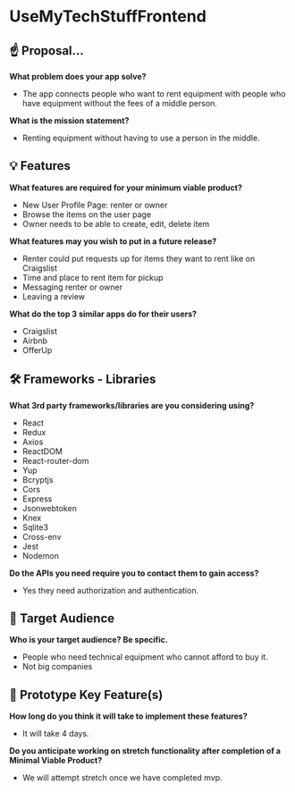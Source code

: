 # UseMyTechStuffFrontend

## ☝️ Proposal...

**What problem does your app solve?**
- The app connects people who want to rent equipment with people who have equipment without the fees of a middle person.

**What is the mission statement?**
- Renting equipment without having to use a person in the middle. 


## 💡 Features

**What features are required for your minimum viable product?**
- New User Profile Page: renter or owner
- Browse the items on the user page
- Owner needs to be able to create, edit, delete item

**What features may you wish to put in a future release?**
- Renter could put requests up for items they want to rent like on Craigslist
- Time and place to rent item for pickup
- Messaging renter or owner
- Leaving a review

**What do the top 3 similar apps do for their users?**
- Craigslist
- Airbnb
- OfferUp


## 🛠 Frameworks - Libraries

**What 3rd party frameworks/libraries are you considering using?**
- React
- Redux
- Axios
- ReactDOM
- React-router-dom
- Yup
- Bcryptjs
- Cors
- Express
- Jsonwebtoken
- Knex
- Sqlite3
- Cross-env
- Jest
- Nodemon

**Do the APIs you need require you to contact them to gain access?**
- Yes they need authorization and authentication.


## 🎯 Target Audience

**Who is your target audience? Be specific.**
- People who need technical equipment who cannot afford to buy it.
- Not big companies


## 🔑 Prototype Key Feature(s)

**How long do you think it will take to implement these features?**
- It will take 4 days.

**Do you anticipate working on stretch functionality after completion of a Minimal Viable Product?**
- We will attempt stretch once we have completed mvp. 
